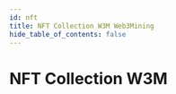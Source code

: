 ```yaml
---
id: nft
title: NFT Collection W3M Web3Mining
hide_table_of_contents: false
---
```


<head>
  <html className="some-extra-html-class" />
  <body className="other-extra-body-class" />
  <title>NFT Collection W3M Web3Mining!</title>
  <meta charSet="utf-8" />
  <meta name="twitter:card" content="summary" />
  <link rel="canonical" href="http://web3mining.ton" />
</head>

# NFT Collection W3M
